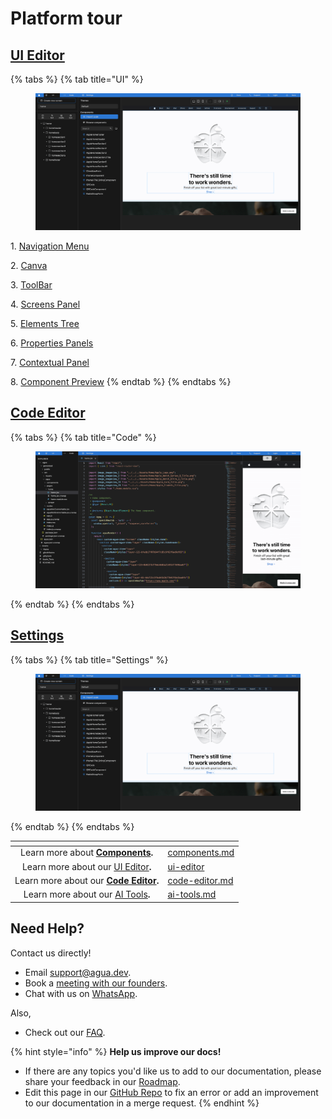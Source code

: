 # Platform tour

## [UI Editor](ui-editor/)

{% tabs %}
{% tab title="UI" %}
<figure><img src="../../../.gitbook/assets/Agua_Apple_Demo.png" alt="UI editor"><figcaption></figcaption></figure>

1\. [Navigation Menu](ui-editor/#1.-navigation-menu)

2\. [Canva](ui-editor/#2.-canva)

3\. [ToolBar](ui-editor/#3.-toolbar)

4\. [Screens Panel](ui-editor/#4.-screens-panel)

5\. [Elements Tree](ui-editor/#5.-elements-tree)

6\. [Properties Panels](ui-editor/#6.-properties-panels)

7\. [Contextual Panel](ui-editor/#7.-contextual-panel)

8\. [Component Preview](ui-editor/#8.-component-preview)
{% endtab %}
{% endtabs %}



## [Code Editor](code-editor.md)

{% tabs %}
{% tab title="Code" %}
<figure><img src="../../../.gitbook/assets/Agua_Apple_Demo_Code.png" alt="UI editor"><figcaption></figcaption></figure>
{% endtab %}
{% endtabs %}



## [Settings](settings.md)

{% tabs %}
{% tab title="Settings" %}
<figure><img src="../../../.gitbook/assets/Agua_Apple_Demo.png" alt="UI editor"><figcaption></figcaption></figure>
{% endtab %}
{% endtabs %}



<table data-card-size="large" data-view="cards"><thead><tr><th align="center"></th><th data-hidden data-card-target data-type="content-ref"></th></tr></thead><tbody><tr><td align="center">Learn more about <a href="../../../references/components.md"><strong>Components</strong></a><strong>.</strong></td><td><a href="../../../references/components.md">components.md</a></td></tr><tr><td align="center">Learn more about our <a href="../../../references/ui-editor/">UI Editor</a><strong>.</strong></td><td><a href="../../../references/ui-editor/">ui-editor</a></td></tr><tr><td align="center">Learn more about our <a href="../../../references/code-editor.md"><strong>Code Editor</strong></a><strong>.</strong></td><td><a href="../../../references/code-editor.md">code-editor.md</a></td></tr><tr><td align="center">Learn more about our <a href="../../../references/ai-tools.md">AI Tools</a><strong>.</strong></td><td><a href="../../../references/ai-tools.md">ai-tools.md</a></td></tr></tbody></table>



## Need Help?

Contact us directly!

* Email [support@agua.dev](mailto:support@agua.dev).
* Book a [meeting with our founders](https://agua.tools/meetings/developers/onboarding).
* Chat with us on [WhatsApp](https://wa.me/12396883277).

Also,

* Check out our [FAQ](../../../help-and-community/faq.md).



{% hint style="info" %}
**Help us improve our docs!**

* If there are any topics you'd like us to add to our documentation, please share your feedback in our [Roadmap](https://roadmap.agua.app/).
* Edit this page in our [GitHub Repo](https://github.com/Agua-for-devs/agua-documentation) to fix an error or add an improvement to our documentation in a merge request.
{% endhint %}
